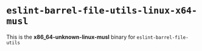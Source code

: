 # `eslint-barrel-file-utils-linux-x64-musl`

This is the **x86_64-unknown-linux-musl** binary for `eslint-barrel-file-utils`
